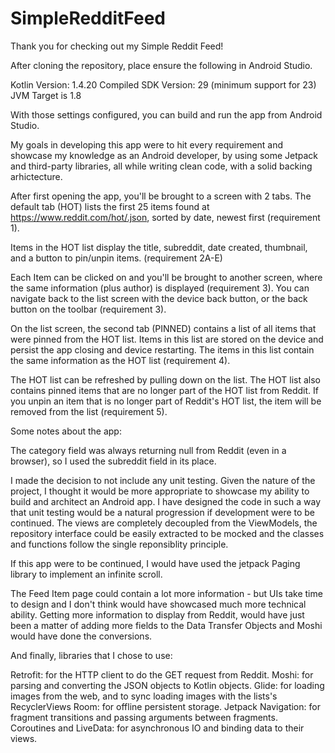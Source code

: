 # SimpleRedditFeed

Thank you for checking out my Simple Reddit Feed! 

After cloning the repository, place ensure the following in Android Studio.

Kotlin Version: 1.4.20
Compiled SDK Version: 29 (minimum support for 23)
JVM Target is 1.8

With those settings configured, you can build and run the app from Android Studio.

My goals in developing this app were to hit every requirement and showcase my knowledge as an Android developer, by using some Jetpack and third-party libraries, all while writing clean code, with a solid backing arhictecture.

After first opening the app, you'll be brought to a screen with 2 tabs. The default tab (HOT) lists the first 25 items found at https://www.reddit.com/hot/.json, sorted by date, newest first (requirement 1).

Items in the HOT list display the title, subreddit, date created, thumbnail, and a button to pin/unpin items. (requirement 2A-E)

Each Item can be clicked on and you'll be brought to another screen, where the same information (plus author) is displayed (requirement 3). You can navigate back to the list screen with the device back button, or the back button on the toolbar (requirement 3).

On the list screen, the second tab (PINNED) contains a list of all items that were pinned from the HOT list. Items in this list are stored on the device and persist the app closing and device restarting. The items in this list contain the same information as the HOT list (requirement 4).

The HOT list can be refreshed by pulling down on the list. The HOT list also contains pinned items that are no longer part of the HOT list from Reddit. If you unpin an item that is no longer part of Reddit's HOT list, the item will be removed from the list (requirement 5).

Some notes about the app:

The category field was always returning null from Reddit (even in a browser), so I used the subreddit field in its place.

I made the decision to not include any unit testing. Given the nature of the project, I thought it would be more appropriate to showcase my ability to build and architect an Android app. I have designed the code in such a way that unit testing would be a natural progression if development were to be continued. The views are completely decoupled from the ViewModels, the repository interface could be easily extracted to be mocked and the classes and functions follow the single reponsiblity principle.

If this app were to be continued, I would have used the jetpack Paging library to implement an infinite scroll. 

The Feed Item page could contain a lot more information - but UIs take time to design and I don't think would have showcased much more technical ability. Getting more information to display from Reddit, would have just been a matter of adding more fields to the Data Transfer Objects and Moshi would have done the conversions.

And finally, libraries that I chose to use:

Retrofit: for the HTTP client to do the GET request from Reddit.
Moshi: for parsing and converting the JSON objects to Kotlin objects.
Glide: for loading images from the web, and to sync loading images with the lists's RecyclerViews
Room: for offline persistent storage.
Jetpack Navigation: for fragment transitions and passing arguments between fragments.
Coroutines and LiveData: for asynchronous IO and binding data to their views.

